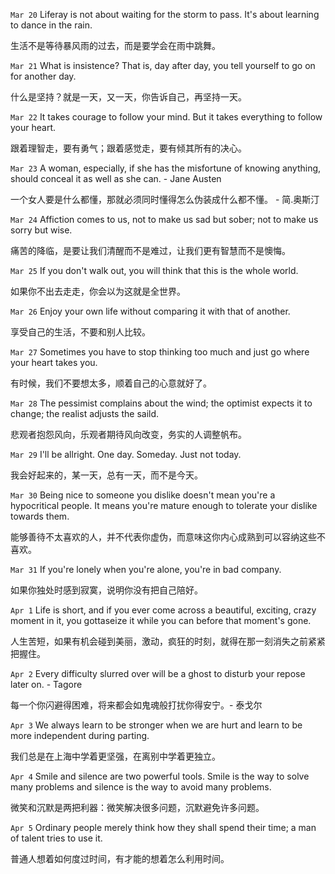 `Mar 20` Liferay is not about waiting for the storm to pass. It's about learning to dance in the rain.

 生活不是等待暴风雨的过去，而是要学会在雨中跳舞。

`Mar 21` What is insistence? That is, day after day, you tell yourself to go on for another day.

什么是坚持？就是一天，又一天，你告诉自己，再坚持一天。

`Mar 22` It takes courage to follow your mind. But it takes everything to follow your heart.

跟着理智走，要有勇气；跟着感觉走，要有倾其所有的决心。

`Mar 23` A woman, especially, if she has the misfortune of knowing anything, should conceal it as well as she can. - Jane Austen

一个女人要是什么都懂，那就必须同时懂得怎么伪装成什么都不懂。 - 简.奥斯汀

`Mar 24` Affiction comes to us, not to make us sad but sober; not to make us sorry but wise.

痛苦的降临，是要让我们清醒而不是难过，让我们更有智慧而不是懊悔。

`Mar 25` If you don't walk out, you will think that this is the whole world.

如果你不出去走走，你会以为这就是全世界。

`Mar 26` Enjoy your own life without comparing it with that of another.

享受自己的生活，不要和别人比较。

`Mar 27` Sometimes you have to stop thinking too much and just go where your heart takes you.

有时候，我们不要想太多，顺着自己的心意就好了。

`Mar 28` The pessimist complains about the wind; the optimist expects it to change; the realist adjusts the saild.

悲观者抱怨风向，乐观者期待风向改变，务实的人调整帆布。

`Mar 29` I'll be allright. One day. Someday. Just not today.

我会好起来的，某一天，总有一天，而不是今天。

`Mar 30` Being nice to someone you dislike doesn't mean you're a hypocritical people. It means you're mature enough to tolerate your dislike towards them.

能够善待不太喜欢的人，并不代表你虚伪，而意味这你内心成熟到可以容纳这些不喜欢。

`Mar 31` If you're lonely when you're alone, you're in bad company.

如果你独处时感到寂寞，说明你没有把自己陪好。


`Apr 1` Life is short, and if you ever come across a beautiful, exciting, crazy moment in it, you gottaseize it while you can before that moment's gone.

人生苦短，如果有机会碰到美丽，激动，疯狂的时刻，就得在那一刻消失之前紧紧把握住。

`Apr 2` Every difficulty slurred over will be a ghost to disturb your repose later on. - Tagore

每一个你闪避得困难，将来都会如鬼魂般打扰你得安宁。- 泰戈尔

`Apr 3` We always learn to be stronger when we are hurt and learn to be more independent during parting.

我们总是在上海中学着更坚强，在离别中学着更独立。

`Apr 4` Smile and silence are two powerful tools. Smile is the way to solve many problems and silence is the way to avoid many problems.

微笑和沉默是两把利器：微笑解决很多问题，沉默避免许多问题。

`Apr 5` Ordinary people merely think how they shall spend their time; a man of talent tries to use it.

普通人想着如何度过时间，有才能的想着怎么利用时间。
